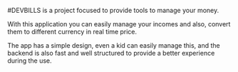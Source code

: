 #DEVBILLS is a project focused to provide tools to manage your money.

With this application you can easily manage your incomes and also, convert them to different currency in real time price.

The app has a simple design, even a kid can easily manage this, and the backend is also fast and well structured to provide a better experience during the use.
